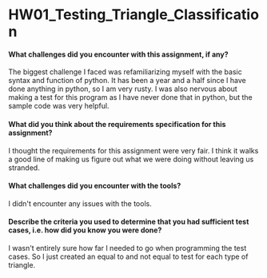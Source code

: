 # HW01_Testing_Triangle_Classification
#### What challenges did you encounter with this assignment, if any? 
The biggest challenge I faced was refamiliarizing myself with the basic syntax and function of python. It has been a year and a half since I have done anything in python,
so I am very rusty. I was also nervous about making a test for this program as I have never done that in python, but the sample code was very helpful.

#### What did you think about the requirements specification for this assignment?
I thought the requirements for this assignment were very fair. I think it walks a good line of making us figure out what we were doing without leaving us stranded.

#### What challenges did you encounter with the tools?
I didn't encounter any issues with the tools.

#### Describe the criteria you used to determine that you had sufficient test cases, i.e. how did you know you were done?
I wasn't entirely sure how far I needed to go when programming the test cases. So I just created an equal to and not equal to test for each type of triangle.
